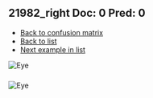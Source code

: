 ## 21982_right Doc: 0 Pred: 0
- [Back to confusion matrix](https://github.com/juliandewit/kaggle_retinopathy/blob/master/matrix.md)
- [Back to list](https://github.com/juliandewit/kaggle_retinopathy/blob/master/lists/00/list.md)
- [Next example in list](https://github.com/juliandewit/kaggle_retinopathy/blob/master/lists/00/21/21985_left.md)

![Eye](https://retinopaty.blob.core.windows.net/size1024/21982_right_0.jpeg)

### 

![Eye]()

